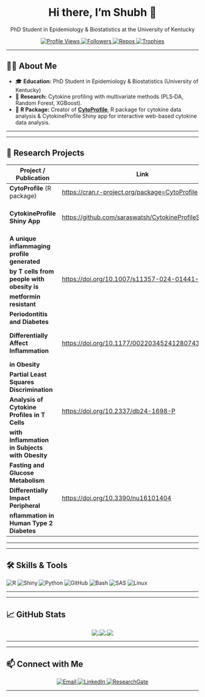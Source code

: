 <!--
**saraswatsh/saraswatsh** is a ✨ _special_ ✨ repository because its `README.md` (this file) appears on your GitHub profile.

Here are some ideas to get you started:

- 🔭 I’m currently working on ...
- 🌱 I’m currently learning ...
- 👯 I’m looking to collaborate on ...
- 🤔 I’m looking for help with ...
- 💬 Ask me about ...
- 📫 How to reach me: ...
- 😄 Pronouns: ...
- ⚡ Fun fact: ...
-->
<div align="center">
  <!-- 👋 Hello Banner -->
  <h1>Hi there, I’m Shubh 👋</h1>
  <p>PhD Student in Epidemiology &amp; Biostatistics at the University of Kentucky</p>

  <!-- Badges -->
  <p>
    <a href="https://github.com/saraswatsh">
      <img alt="Profile Views" src="https://komarev.com/ghpvc/?username=saraswatsh&style=flat-square" />
    </a>
    <a href="https://github.com/saraswatsh?tab=followers">
      <img alt="Followers" src="https://img.shields.io/github/followers/saraswatsh?label=Follow&style=social" />
    </a>
    <a href="https://github.com/saraswatsh?tab=repositories">
      <img alt="Repos" src="https://img.shields.io/github/repo-size/saraswatsh/REPO?style=flat-square" />
    </a>
    <a href="https://github.com/saraswatsh">
      <img alt="Trophies" src="https://github-profile-trophy.vercel.app/?username=saraswatsh&theme=onedark&column=6" />
    </a>
  </p>
</div>

---

## 🧑‍💻 About Me

- 🎓 **Education:** PhD Student in Epidemiology & Biostatistics (University of Kentucky)  
- 🔬 **Research:** Cytokine profiling with multivariate methods (PLS‐DA, Random Forest, XGBoost).
- 🔧 **R Package:** Creator of [**CytoProfile**](https://cran.r-project.org/package=CytoProfile), R package for cytokine data analysis & CytokineProfile Shiny app for interactive web-based cytokine data analysis.  

---

---

## 🚀 Research Projects

| Project / Publication                         | Link                                                   | Notes                                      |
|-----------------------------------------------|--------------------------------------------------------|--------------------------------------------|
| **CytoProfile** (R package)                   | https://cran.r-project.org/package=CytoProfile         | Available at CRAN v0.2.0                   |
| **CytokineProfile Shiny App**                 | https://github.com/saraswatsh/CytokineProfileShinyApp  | Development version available at GitHub    | 
| **A unique inflammaging profile generated**   |                                                        |                                            |
| **by T cells from people with obesity is**    | https://doi.org/10.1007/s11357-024-01441-4             | Published in GeroScience                   |
| **metformin resistant**                       |                                                        |                                            |
| **Periodontitis and Diabetes**                |                                                        |                                            |
| **Differentially Affect Inflammation**        | https://doi.org/10.1177/00220345241280743              | Published in Journal of Dental Research    |
| **in Obesity**                                |                                                        |                                            |
| **Partial Least Squares Discrimination**      |                                                        |                                            |
| **Analysis of Cytokine Profiles in T Cells**  | https://doi.org/10.2337/db24-1698-P                    | Published in Diabetes                      |
| **with Inflammation in Subjects with Obesity**|                                                        |                                            |
| **Fasting and Glucose Metabolism**            |                                                        |                                            |
| **Differentially Impact Peripheral**          | https://doi.org/10.3390/nu16101404                     | Published in Nutrients                     |
| **nflammation in Human Type 2 Diabetes**      |                                                        |                                            |
---

---

## 🛠️ Skills & Tools

<div align="left">
  <img alt="R"         src="https://img.shields.io/badge/R-276DC3?style=for-the-badge&logo=r&logoColor=white" />
  <img alt="Shiny"     src="https://img.shields.io/badge/Shiny-FF2D20?style=for-the-badge&logo=r&logoColor=white" />
  <img alt="Python"    src="https://img.shields.io/badge/Python-3776AB?style=for-the-badge&logo=python&logoColor=white" />
  <img alt="GitHub"    src="https://img.shields.io/badge/GitHub-181717?style=for-the-badge&logo=github&logoColor=white" />
  <img alt="Bash"      src="https://img.shields.io/badge/Bash-4EAA25?style=for-the-badge&logo=gnu-bash&logoColor=white" />
  <img alt="SAS"       src="https://img.shields.io/badge/SAS-573581?style=for-the-badge&logo=sas&logoColor=white" />
  <img alt="Linux"     src="https://img.shields.io/badge/Linux-FCC624?style=for-the-badge&logo=linux&logoColor=black" />
</div>

---

---

## 📈 GitHub Stats

<div align="center">
  <!-- Main stats -->
  <a href="https://github.com/saraswatsh">
    <img align="center" src="https://github-readme-stats.vercel.app/api?username=saraswatsh&theme=highcontrast&show_icons=true&hide_border=false&count_private=true" /> 
  </a>
  <!-- Contributions -->
  <a href="https://github.com/saraswatsh">
    <img align="center" src="https://github-readme-streak-stats.herokuapp.com/?user=saraswatsh&theme=highcontrast&hide_border=false" /> 
  </a>
  <!-- Top languages -->
  <a href="https://github.com/saraswatsh">
    <img align="center" src="https://github-readme-stats.vercel.app/api/top-langs/?username=saraswatsh&theme=highcontrast&show_icons=true&hide_border=false&layout=compact" /> 
  </a>
</div>

---

---

## 📫 Connect with Me

<p align="center">
  <a href="mailto:shubh.saraswat00@gmail.com">
    <img alt="Email" src="https://img.shields.io/badge/Email-D14836?style=flat-square&logo=gmail&logoColor=white" />
  </a>
  <a href="https://linkedin.com/in/ssaraswat22">
    <img alt="LinkedIn" src="https://img.shields.io/badge/LinkedIn-0A66C2?style=flat-square&logo=linkedin&logoColor=white" />
  </a>
  <a href="https://www.researchgate.net/profile/Shubh-Saraswat">
    <img alt="ResearchGate" src="https://img.shields.io/badge/ResearchGate-00CCBB?style=flat-square&logo=researchgate&logoColor=white" />
  </a>
</p>

---
